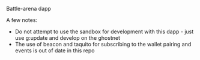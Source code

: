 Battle-arena dapp

A few notes:

- Do not attempt to use the sandbox for development with this dapp - just use g:update and develop on the ghostnet
- The use of beacon and taquito for subscribing to the wallet pairing and events is out of date in this repo

